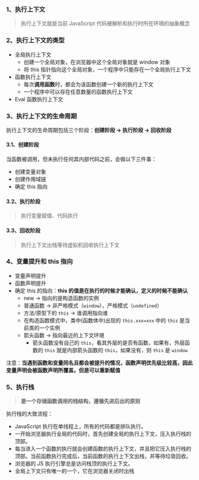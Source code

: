 ### 1、执行上下文

> 执行上下文就是当前 JavaScript 代码被解析和执行时所在环境的抽象概念



### 2、执行上下文的类型

- 全局执行上下文
  - 创建一个全局对象，在浏览器中这个全局对象就是 window 对象
  - 将 this 指针指向这个全局对象，一个程序中只能存在一个全局执行上下文
- 函数执行上下文
  - 每次**调用函数**时，都会为该函数创建一个新的执行上下文
  - 一个程序中可以存在任意数量的函数执行上下文
- Eval 函数执行上下文



### 3、执行上下文的生命周期

执行上下文的生命周期包括三个阶段：**创建阶段 → 执行阶段 → 回收阶段**

#### 3.1、创建阶段

当函数被调用，但未执行任何其内部代码之前，会做以下三件事：

- 创建变量对象
- 创建作用域链
- 确定 this 指向

#### 3.2、执行阶段

> 执行变量赋值、代码执行

#### 3.3、回收阶段

> 执行上下文出栈等待虚拟机回收执行上下文



### 4、变量提升和 this 指向

- 变量声明提升
- 函数声明提升
- 确定 this 的指向：**this 的值是在执行的时候才能确认，定义的时候不能确认**
  - new -> 指向的是构造函数的实例
  - 普通函数 -> 非严格模式（`window`），严格模式（`undefined`）
  - 方法/原型下的 `this` -> 谁调用指向谁
  - 在构造函数模式中，类中(函数体中)出现的 `this.xxx=xxx` 中的 `this` 是当前类的一个实例
  - 箭头函数 -> 指向最近的上下文环境
    - 箭头函数没有自己的 `this`，看其外层的是否有函数，如果有，外层函数的 `this` 就是内部箭头函数的 `this`，如果没有，则 `this` 是 `window`

注意：**当遇到函数和变量同名且都会被提升的情况，函数声明优先级比较高，因此变量声明会被函数声明所覆盖，但是可以重新赋值**



### 5、执行栈

> **是一个存储函数调用的栈结构，遵循先进后出的原则**



执行栈的大致流程：

- JavaScript 执行在单线程上，所有的代码都是排队执行。
- 一开始浏览器执行全局的代码时，首先创建全局的执行上下文，压入执行栈的顶部。
- 每当进入一个函数的执行就会创建函数的执行上下文，并且把它压入执行栈的顶部。当前函数执行完成后，当前函数的执行上下文出栈，并等待垃圾回收。
- 浏览器的 JS 执行引擎总是访问栈顶的执行上下文。
- 全局上下文只有唯一的一个，它在浏览器关闭时出栈